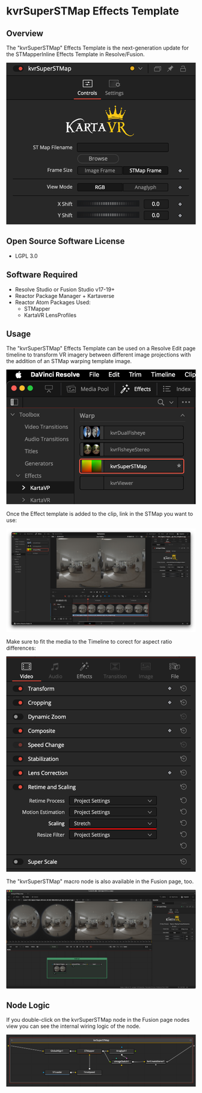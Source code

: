 # kvrSuperSTMap Effects Template

## Overview

The "kvrSuperSTMap" Effects Template is the next-generation update for the STMapperInline Effects Template in Resolve/Fusion.

![Controls.](Images/kvrSuperSTMap_Controls.png)

## Open Source Software License

- LGPL 3.0

## Software Required

- Resolve Studio or Fusion Studio v17-19+ 
- Reactor Package Manager + Kartaverse
- Reactor Atom Packages Used:
	- STMapper
	- KartaVR LensProfiles


## Usage

The "kvrSuperSTMap" Effects Template can be used on a Resolve Edit page timeline to transform VR imagery between different image projections with the addition of an STMap warping template image.

![Effects](Images/kvrSuperSTMap_Effects_Tab.png)


Once the Effect template is added to the clip, link in the STMap you want to use:

![Timeline](Images/kvrSuperSTMap_Timeline.png)

Make sure to fit the media to the Timeline to corect for aspect ratio differences:

![Fit](Images/kvrSuperSTMap_Resize.png)

The "kvrSuperSTMap" macro node is also available in the Fusion page, too.

![Node Logic](Images/kvrSuperSTMap-Comp.png)

## Node Logic

If you double-click on the kvrSuperSTMap node in the Fusion page nodes view you can see the internal wiring logic of the node.

![Node Logic](Images/kvrSuperSTMap_GroupOperator.png)
